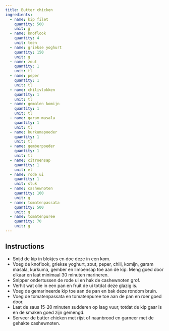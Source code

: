 ```yaml
---
title: Butter chicken
ingredients:
  - name: kip filet
    quantity: 500
    unit: g
  - name: knoflook
    quantity: 4
    unit: teen
  - name: griekse yoghurt
    quantity: 150
    unit: g
  - name: zout
    quantity: 1
    unit: tl
  - name: peper
    quantity: 1
    unit: tl
  - name: chilivlokken
    quantity: 1
    unit: tl
  - name: gemalen komijn
    quantity: 1
    unit: tl
  - name: garam masala
    quantity: 1
    unit: tl
  - name: kurkumapoeder
    quantity: 1
    unit: tl
  - name: gemberpoeder
    quantity: 1
    unit: tl
  - name: citroensap
    quantity: 1
    unit: el
  - name: rode ui
    quantity: 1
    unit: stuk
  - name: cashewnoten
    quantity: 100
    unit: g
  - name: tomatenpassata
    quantity: 500
    unit: g
  - name: tomatenpuree
    quantity: 70
    unit: g
---
```


<Recipe />

## Instructions

- Snijd de kip in blokjes en doe deze in een kom.
- Voeg de knoflook, griekse yoghurt, zout, peper, chili, komijn, garam masala, kurkuma, gember en limoensap toe aan de kip. Meng goed door elkaar en laat minimaal 30 minuten marineren.
- Snipper ondertussen de rode ui en hak de cashewnoten grof.
- Verhit wat olie in een pan en fruit de ui totdat deze glazig is.
- Voeg de gemarineerde kip toe aan de pan en bak deze rondom bruin.
- Voeg de tomatenpassata en tomatenpuree toe aan de pan en roer goed door.
- Laat de saus 15-20 minuten sudderen op laag vuur, totdat de kip gaar is en de smaken goed zijn gemengd.
- Serveer de butter chicken met rijst of naanbrood en garneer met de gehakte cashewnoten.
